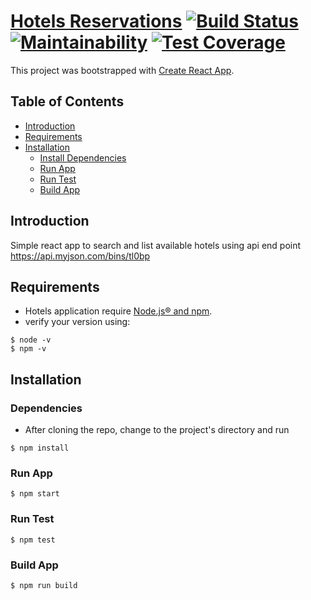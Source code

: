 # [Hotels Reservations](https://amira-mohiey.github.io/hotels-reservation/) [![Build Status](https://travis-ci.org/Amira-Mohiey/hotels-reservation.svg?branch=master)](https://travis-ci.org/Amira-Mohiey/hotels-reservation) [![Maintainability](https://api.codeclimate.com/v1/badges/c21716b9be6496339d4b/maintainability)](https://codeclimate.com/github/Amira-Mohiey/hotels-reservation/maintainability) [![Test Coverage](https://api.codeclimate.com/v1/badges/c21716b9be6496339d4b/test_coverage)](https://codeclimate.com/github/Amira-Mohiey/hotels-reservation/test_coverage)


This project was bootstrapped with [Create React App](https://github.com/facebookincubator/create-react-app).


## Table of Contents

- [Introduction](#introduction)
- [Requirements](#requirements)
- [Installation](#installation)
  - [Install Dependencies](##dependencies)
  - [Run App](##run-app)
  - [Run Test](##run-test)
  - [Build App](##build-app)

## Introduction

Simple react app to search and list available hotels using api end point https://api.myjson.com/bins/tl0bp

## Requirements

* Hotels application require [Node.js® and npm](https://nodejs.org/en/download/).
* verify your version using:
```
$ node -v
$ npm -v
```

## Installation

### Dependencies
* After cloning the repo, change to the project's directory and run 
```
$ npm install
```
### Run App
```
$ npm start
```
### Run Test
```
$ npm test
```
### Build App
```
$ npm run build
```